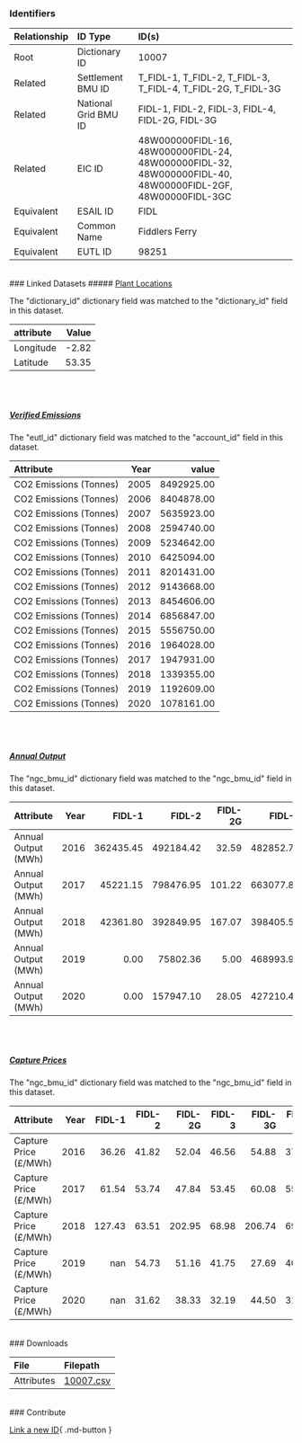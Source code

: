 ### Identifiers

| Relationship   | ID Type              | ID(s)                                                                                                      |
|:---------------|:---------------------|:-----------------------------------------------------------------------------------------------------------|
| Root           | Dictionary ID        | 10007                                                                                                      |
| Related        | Settlement BMU ID    | T_FIDL-1, T_FIDL-2, T_FIDL-3, T_FIDL-4, T_FIDL-2G, T_FIDL-3G                                               |
| Related        | National Grid BMU ID | FIDL-1, FIDL-2, FIDL-3, FIDL-4, FIDL-2G, FIDL-3G                                                           |
| Related        | EIC ID               | 48W000000FIDL-16, 48W000000FIDL-24, 48W000000FIDL-32, 48W000000FIDL-40, 48W00000FIDL-2GF, 48W00000FIDL-3GC |
| Equivalent     | ESAIL ID             | FIDL                                                                                                       |
| Equivalent     | Common Name          | Fiddlers Ferry                                                                                             |
| Equivalent     | EUTL ID              | 98251                                                                                                      |

<br>
### Linked Datasets
##### <a href="https://osuked.github.io/Power-Station-Dictionary/datasets/plant-locations">Plant Locations</a>



The "dictionary_id" dictionary field was matched to the "dictionary_id" field in this dataset.

| attribute   |   Value |
|:------------|--------:|
| Longitude   |   -2.82 |
| Latitude    |   53.35 |

<br><br>
##### <a href="https://osuked.github.io/Power-Station-Dictionary/datasets/verified-emissions">Verified Emissions</a>



The "eutl_id" dictionary field was matched to the "account_id" field in this dataset.

| Attribute              |   Year |      value |
|:-----------------------|-------:|-----------:|
| CO2 Emissions (Tonnes) |   2005 | 8492925.00 |
| CO2 Emissions (Tonnes) |   2006 | 8404878.00 |
| CO2 Emissions (Tonnes) |   2007 | 5635923.00 |
| CO2 Emissions (Tonnes) |   2008 | 2594740.00 |
| CO2 Emissions (Tonnes) |   2009 | 5234642.00 |
| CO2 Emissions (Tonnes) |   2010 | 6425094.00 |
| CO2 Emissions (Tonnes) |   2011 | 8201431.00 |
| CO2 Emissions (Tonnes) |   2012 | 9143668.00 |
| CO2 Emissions (Tonnes) |   2013 | 8454606.00 |
| CO2 Emissions (Tonnes) |   2014 | 6856847.00 |
| CO2 Emissions (Tonnes) |   2015 | 5556750.00 |
| CO2 Emissions (Tonnes) |   2016 | 1964028.00 |
| CO2 Emissions (Tonnes) |   2017 | 1947931.00 |
| CO2 Emissions (Tonnes) |   2018 | 1339355.00 |
| CO2 Emissions (Tonnes) |   2019 | 1192609.00 |
| CO2 Emissions (Tonnes) |   2020 | 1078161.00 |

<br><br>
##### <a href="https://osuked.github.io/Power-Station-Dictionary/datasets/annual-output">Annual Output</a>



The "ngc_bmu_id" dictionary field was matched to the "ngc_bmu_id" field in this dataset.

| Attribute           |   Year |    FIDL-1 |    FIDL-2 |   FIDL-2G |    FIDL-3 |   FIDL-3G |    FIDL-4 |
|:--------------------|-------:|----------:|----------:|----------:|----------:|----------:|----------:|
| Annual Output (MWh) |   2016 | 362435.45 | 492184.42 |     32.59 | 482852.74 |     23.86 | 507410.46 |
| Annual Output (MWh) |   2017 |  45221.15 | 798476.95 |    101.22 | 663077.85 |     63.05 | 393771.55 |
| Annual Output (MWh) |   2018 |  42361.80 | 392849.95 |    167.07 | 398405.52 |    237.68 | 333240.77 |
| Annual Output (MWh) |   2019 |      0.00 |  75802.36 |      5.00 | 468993.96 |     12.94 | 609746.30 |
| Annual Output (MWh) |   2020 |      0.00 | 157947.10 |     28.05 | 427210.47 |    517.61 | 396788.24 |

<br><br>
##### <a href="https://osuked.github.io/Power-Station-Dictionary/datasets/capture-prices">Capture Prices</a>



The "ngc_bmu_id" dictionary field was matched to the "ngc_bmu_id" field in this dataset.

| Attribute             |   Year |   FIDL-1 |   FIDL-2 |   FIDL-2G |   FIDL-3 |   FIDL-3G |   FIDL-4 |
|:----------------------|-------:|---------:|---------:|----------:|---------:|----------:|---------:|
| Capture Price (£/MWh) |   2016 |    36.26 |    41.82 |     52.04 |    46.56 |     54.88 |    37.38 |
| Capture Price (£/MWh) |   2017 |    61.54 |    53.74 |     47.84 |    53.45 |     60.08 |    55.17 |
| Capture Price (£/MWh) |   2018 |   127.43 |    63.51 |    202.95 |    68.98 |    206.74 |    69.47 |
| Capture Price (£/MWh) |   2019 |   nan    |    54.73 |     51.16 |    41.75 |     27.69 |    40.90 |
| Capture Price (£/MWh) |   2020 |   nan    |    31.62 |     38.33 |    32.19 |     44.50 |    31.57 |


<br>
### Downloads


| File       | Filepath                                                                              |
|:-----------|:--------------------------------------------------------------------------------------|
| Attributes | [10007.csv](https://osuked.github.io/Power-Station-Dictionary/object_attrs/10007.csv) |


<br>
### Contribute

[Link a new ID](https://docs.google.com/forms/d/e/1FAIpQLSc5jRsQ7NgiLLXbwo9PUdwTQyuqbRwThltG56-o6NVSe7E_nw/viewform?usp=pp_url&entry.251912331=10007){ .md-button }